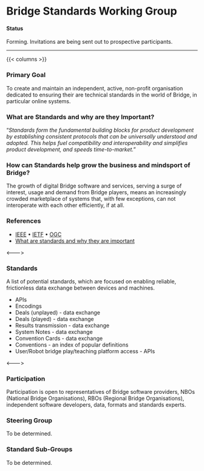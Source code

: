 # Bridge Standards Working Group

#### Status
Forming. Invitations are being sent out to prospective participants.

___

{{< columns >}} <!-- begin columns block -->
### Primary Goal
To create and maintain an independent, active, non-profit organisation dedicated to ensuring their are technical standards in the world of Bridge, in particular online systems.

### What are Standards and why are they Important?
“*Standards form the fundamental building blocks for product development by establishing consistent protocols that can be universally understood and adopted. This helps fuel compatibility and interoperability and simplifies product development, and speeds time-to-market.*”

### How can Standards help grow the business and mindsport of Bridge?
The growth of digital Bridge software and services, serving a surge of interest, usage and demand from Bridge players, means an increasingly crowded marketplace of systems that, with few exceptions, can not interoperate with each other efficiently, if at all.

### References
- [IEEE](https://standards.ieee.org/develop/index.html) • [IETF](https://tools.ietf.org/html/rfc2026) • [OGC](https://www.ogc.org/roadmap)
- [What are standards and why they are important](https://beyondstandards.ieee.org/general-news/what-are-standards-why-are-they-important)

<---> <!-- magic sparator, between columns -->
### Standards
A list of potential standards, which are focused on enabling reliable, frictionless data exchange between devices and machines.
- APIs
- Encodings
- Deals (unplayed) - data exchange
- Deals (played) - data exchange
- Results transmission - data exchange
- System Notes - data exchange
- Convention Cards - data exchange
- Conventions - an index of popular definitions
- User/Robot bridge play/teaching platform access - APIs

<---> <!-- magic sparator, between columns -->
### Participation
Participation is open to representatives of Bridge software providers, NBOs (National Bridge Organisations), RBOs (Regional Bridge Organisations), independent software developers, data, formats and standards experts.

### Steering Group
To be determined.

### Standard Sub-Groups
To be determined.
